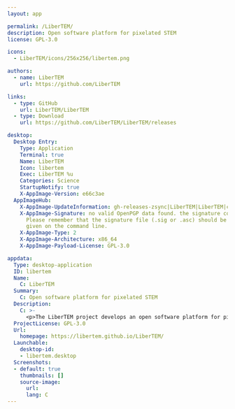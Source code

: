 ```yaml
---
layout: app

permalink: /LiberTEM/
description: Open software platform for pixelated STEM
license: GPL-3.0

icons:
  - LiberTEM/icons/256x256/libertem.png

authors:
  - name: LiberTEM
    url: https://github.com/LiberTEM

links:
  - type: GitHub
    url: LiberTEM/LiberTEM
  - type: Download
    url: https://github.com/LiberTEM/LiberTEM/releases

desktop:
  Desktop Entry:
    Type: Application
    Terminal: true
    Name: LiberTEM
    Icon: libertem
    Exec: LiberTEM %u
    Categories: Science
    StartupNotify: true
    X-AppImage-Version: e66c3ae
  AppImageHub:
    X-AppImage-UpdateInformation: gh-releases-zsync|LiberTEM|LiberTEM|continuous|LiberTEM*-x86_64.AppImage.zsync
    X-AppImage-Signature: no valid OpenPGP data found. the signature could not be verified.
      Please remember that the signature file (.sig or .asc) should be the first file
      given on the command line.
    X-AppImage-Type: 2
    X-AppImage-Architecture: x86_64
    X-AppImage-Payload-License: GPL-3.0

appdata:
  Type: desktop-application
  ID: libertem
  Name:
    C: LiberTEM
  Summary:
    C: Open software platform for pixelated STEM
  Description:
    C: >-
      <p>The LiberTEM project develops an open software platform for pixelated/4D scanning transmission electron microscopy.</p>
  ProjectLicense: GPL-3.0
  Url:
    homepage: https://libertem.github.io/LiberTEM/
  Launchable:
    desktop-id:
    - libertem.desktop
  Screenshots:
  - default: true
    thumbnails: []
    source-image:
      url: 
      lang: C
---
```

